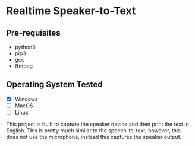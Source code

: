 # Realtime Speaker-to-Text

## Pre-requisites
 - python3
 - pip3
 - gcc
 - ffmpeg

## Operating System Tested
 - [x] Windows
 - [ ] MacOS
 - [ ] Linux

This project is built to capture the speaker device and then print the text in English. This is pretty much similar to the speech-to-text, however, this does not use the microphone, instead this captures the speaker output.
